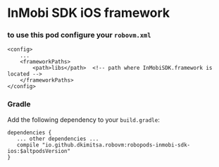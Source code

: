 # InMobi SDK iOS framework

### to use this pod configure your `robovm.xml`

```
<config>
    ...
    <frameworkPaths>
        <path>libs</path>  <!-- path where InMobiSDK.framework is located -->
    </frameworkPaths>
</config>
```

### Gradle

Add the following dependency to your `build.gradle`:

```
dependencies {
   ... other dependencies ...
   compile "io.github.dkimitsa.robovm:robopods-inmobi-sdk-ios:$altpodsVersion"
}
```
